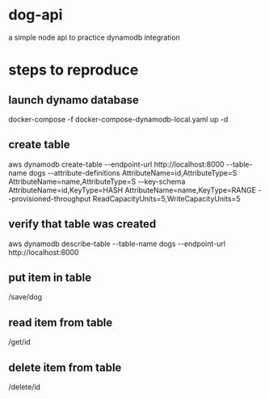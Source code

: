 # dog-api
a simple node api to practice dynamodb integration

# steps to reproduce
## launch dynamo database
docker-compose -f docker-compose-dynamodb-local.yaml up -d

## create table 
aws dynamodb create-table --endpoint-url http://localhost:8000 --table-name dogs --attribute-definitions AttributeName=id,AttributeType=S AttributeName=name,AttributeType=S --key-schema AttributeName=id,KeyType=HASH AttributeName=name,KeyType=RANGE --provisioned-throughput ReadCapacityUnits=5,WriteCapacityUnits=5

## verify that table was created
aws dynamodb describe-table --table-name dogs --endpoint-url http://localhost:8000

## put item in table
/save/dog

## read item from table
/get/id

## delete item from table
/delete/id
